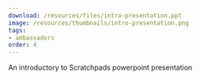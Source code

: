 ```yaml
---
download: /resources/files/intro-presentation.ppt
image: /resources/thumbnails/intro-presentation.png
tags:
- ambassadors
order: 4
---
```


An introductory to Scratchpads powerpoint presentation